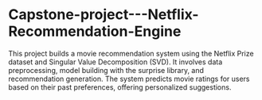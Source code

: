 # Capstone-project---Netflix-Recommendation-Engine
This project builds a movie recommendation system using the Netflix Prize dataset and Singular Value Decomposition (SVD). It involves data preprocessing, model building with the surprise library, and recommendation generation. The system predicts movie ratings for users based on their past preferences, offering personalized suggestions.
